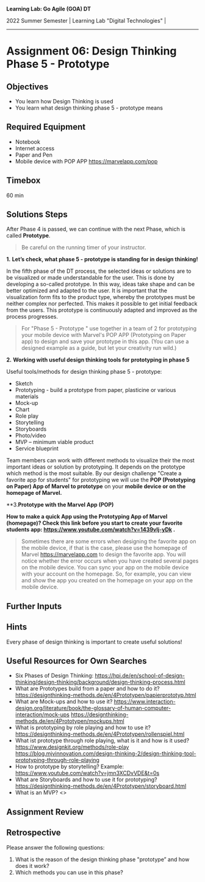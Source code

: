 <!--- Learning Lab: "Digital Technologies" GOA DT
Author: Mert Ünal 		Date: 2022  

-->



**Learning Lab: Go Agile (GOA) DT**   

2022 Summer Semester | Learning Lab "Digital Technologies" |  

***

# Assignment 06: Design Thinking Phase 5 - Prototype

## Objectives
- You learn how Design Thinking is used
- You learn what design thinking phase 5 - prototype means

## Required Equipment
- Notebook
- Internet access
- Paper and Pen
- Mobile device with POP APP <https://marvelapp.com/pop>

## Timebox

60 min

## Solutions Steps

After Phase 4 is passed, we can continue with the next Phase, which is called **Prototype**. 


> Be careful on the running timer of your instructor. 


**1.**  **Let’s check, what phase 5 - prototype is standing for in design thinking!**

In the fifth phase of the DT process, the selected ideas or solutions are to be visualized or made understandable for the user. 
This is done by developing a so-called prototype. In this way, ideas take shape and can be better optimized and adapted to the user. 
It is important that the visualization form fits to the product type, whereby the prototypes must be neither complex nor perfected. 
This makes it possible to get initial feedback from the users. This prototype is continuously adapted and improved as the process progresses. 



>For "Phase 5 - Prototype " use together in a team of 2 for prototyping your mobile device with Marvel's POP APP (Prototyping on Paper app) to design and save your prototype in this app. (You can use a designed example as a guide, but let your creativity run wild.)


**2.**  **Working with useful design thinking tools for prototyping in phase 5**

Useful tools/methods for design thinking phase 5 - prototype:

* Sketch
* Prototyping - build a prototype from paper, plasticine or various materials
* Mock-up
* Chart
* Role play
* Storytelling
* Storyboards
* Photo/video
* MVP – minimum viable product
* Service blueprint




Team members can work with different methods to visualize their the most important ideas or solution by prototyping. It depends on the prototype which method is the most suitable.
By our design challenge "Create a favorite app for students" for prototyping we will use the **POP (Prototyping on Paper) App of Marvel to prototype** on your **mobile device or on the homepage of Marvel.**



**3.**Prototype with the Marvel App (POP)**

**How to make a quick App using the Prototyping App of Marvel (homepage)? Check this link before you start to create your favorite students app: <https://www.youtube.com/watch?v=1439vIj-yDk> .**

>Sometimes there are some errors when designing the favorite app on the mobile device, if that is the case, please use the homepage of Marvel <https://marvelapp.com> to design the favorite app. You will notice whether the error occurs when you have created several pages on the mobile device. 
You can sync your app on the mobile device with your account on the homepage. 
So, for example, you can view and show the app you created on the homepage on your app on the mobile device.


## Further Inputs

## Hints

Every phase of design thinking is important to create useful solutions!


## Useful Resources for Own Searches

- Six Phases of Design Thinking: <https://hpi.de/en/school-of-design-thinking/design-thinking/background/design-thinking-process.html>
- What are Prototypes build from a paper and how to do it? <https://designthinking-methods.de/en/4Prototypen/papierprototyp.html>
- What are Mock-ups and how to use it? <https://www.interaction-design.org/literature/book/the-glossary-of-human-computer-interaction/mock-ups> <https://designthinking-methods.de/en/4Prototypen/mockups.html>
- What is prototyping by role playing and how to use it? <https://designthinking-methods.de/en/4Prototypen/rollenspiel.html>
- What ist prototype through role playing, what is it and how is it used? <https://www.designkit.org/methods/role-play> <https://blog.mjvinnovation.com/design-thinking-2/design-thinking-tool-prototyping-through-role-playing>
- How to prototype by storytelling? Example: <https://www.youtube.com/watch?v=jmn3XCDvVDE&t=0s>
- What are Storyboards and how to use it for prototyping? <https://designthinking-methods.de/en/4Prototypen/storyboard.html>
- What is an MVP? <> 



## Assignment Review

## Retrospective
Please answer the following questions: 

1. What is the reason of the design thinking phase "prototype” and how does it work?
2. Which methods you can use in this phase?
